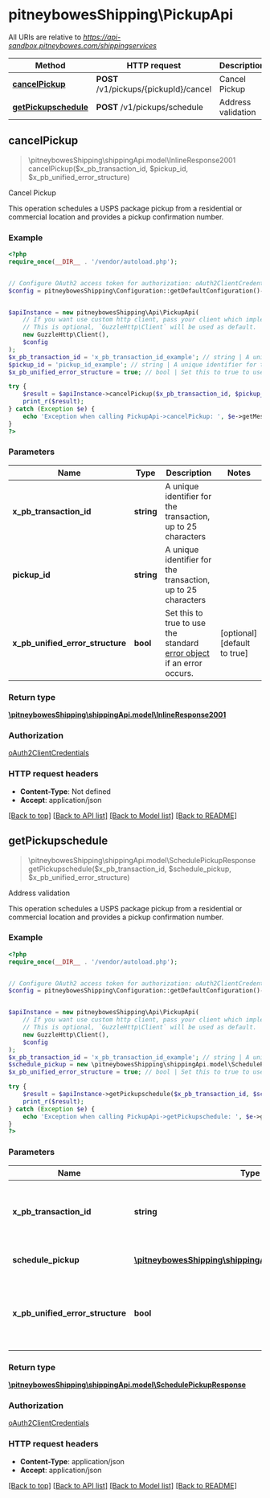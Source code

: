 # pitneybowesShipping\PickupApi

All URIs are relative to *https://api-sandbox.pitneybowes.com/shippingservices*

Method | HTTP request | Description
------------- | ------------- | -------------
[**cancelPickup**](PickupApi.md#cancelPickup) | **POST** /v1/pickups/{pickupId}/cancel | Cancel Pickup
[**getPickupschedule**](PickupApi.md#getPickupschedule) | **POST** /v1/pickups/schedule | Address validation



## cancelPickup

> \pitneybowesShipping\shippingApi.model\InlineResponse2001 cancelPickup($x_pb_transaction_id, $pickup_id, $x_pb_unified_error_structure)

Cancel Pickup

This operation schedules a USPS package pickup from a residential or commercial location and provides a pickup confirmation number.

### Example

```php
<?php
require_once(__DIR__ . '/vendor/autoload.php');


// Configure OAuth2 access token for authorization: oAuth2ClientCredentials
$config = pitneybowesShipping\Configuration::getDefaultConfiguration()->setAccessToken('YOUR_ACCESS_TOKEN');


$apiInstance = new pitneybowesShipping\Api\PickupApi(
    // If you want use custom http client, pass your client which implements `GuzzleHttp\ClientInterface`.
    // This is optional, `GuzzleHttp\Client` will be used as default.
    new GuzzleHttp\Client(),
    $config
);
$x_pb_transaction_id = 'x_pb_transaction_id_example'; // string | A unique identifier for the transaction, up to 25 characters
$pickup_id = 'pickup_id_example'; // string | A unique identifier for the transaction, up to 25 characters
$x_pb_unified_error_structure = true; // bool | Set this to true to use the standard [error object](https://shipping.pitneybowes.com/reference/error-object.html#standard-error-object) if an error occurs.

try {
    $result = $apiInstance->cancelPickup($x_pb_transaction_id, $pickup_id, $x_pb_unified_error_structure);
    print_r($result);
} catch (Exception $e) {
    echo 'Exception when calling PickupApi->cancelPickup: ', $e->getMessage(), PHP_EOL;
}
?>
```

### Parameters


Name | Type | Description  | Notes
------------- | ------------- | ------------- | -------------
 **x_pb_transaction_id** | **string**| A unique identifier for the transaction, up to 25 characters |
 **pickup_id** | **string**| A unique identifier for the transaction, up to 25 characters |
 **x_pb_unified_error_structure** | **bool**| Set this to true to use the standard [error object](https://shipping.pitneybowes.com/reference/error-object.html#standard-error-object) if an error occurs. | [optional] [default to true]

### Return type

[**\pitneybowesShipping\shippingApi.model\InlineResponse2001**](../Model/InlineResponse2001.md)

### Authorization

[oAuth2ClientCredentials](../../README.md#oAuth2ClientCredentials)

### HTTP request headers

- **Content-Type**: Not defined
- **Accept**: application/json

[[Back to top]](#) [[Back to API list]](../../README.md#documentation-for-api-endpoints)
[[Back to Model list]](../../README.md#documentation-for-models)
[[Back to README]](../../README.md)


## getPickupschedule

> \pitneybowesShipping\shippingApi.model\SchedulePickupResponse getPickupschedule($x_pb_transaction_id, $schedule_pickup, $x_pb_unified_error_structure)

Address validation

This operation schedules a USPS package pickup from a residential or commercial location and provides a pickup confirmation number.

### Example

```php
<?php
require_once(__DIR__ . '/vendor/autoload.php');


// Configure OAuth2 access token for authorization: oAuth2ClientCredentials
$config = pitneybowesShipping\Configuration::getDefaultConfiguration()->setAccessToken('YOUR_ACCESS_TOKEN');


$apiInstance = new pitneybowesShipping\Api\PickupApi(
    // If you want use custom http client, pass your client which implements `GuzzleHttp\ClientInterface`.
    // This is optional, `GuzzleHttp\Client` will be used as default.
    new GuzzleHttp\Client(),
    $config
);
$x_pb_transaction_id = 'x_pb_transaction_id_example'; // string | A unique identifier for the transaction, up to 25 characters
$schedule_pickup = new \pitneybowesShipping\shippingApi.model\SchedulePickup(); // \pitneybowesShipping\shippingApi.model\SchedulePickup | Schedule Pickup request.
$x_pb_unified_error_structure = true; // bool | Set this to true to use the standard [error object](https://shipping.pitneybowes.com/reference/error-object.html#standard-error-object) if an error occurs.

try {
    $result = $apiInstance->getPickupschedule($x_pb_transaction_id, $schedule_pickup, $x_pb_unified_error_structure);
    print_r($result);
} catch (Exception $e) {
    echo 'Exception when calling PickupApi->getPickupschedule: ', $e->getMessage(), PHP_EOL;
}
?>
```

### Parameters


Name | Type | Description  | Notes
------------- | ------------- | ------------- | -------------
 **x_pb_transaction_id** | **string**| A unique identifier for the transaction, up to 25 characters |
 **schedule_pickup** | [**\pitneybowesShipping\shippingApi.model\SchedulePickup**](../Model/SchedulePickup.md)| Schedule Pickup request. |
 **x_pb_unified_error_structure** | **bool**| Set this to true to use the standard [error object](https://shipping.pitneybowes.com/reference/error-object.html#standard-error-object) if an error occurs. | [optional] [default to true]

### Return type

[**\pitneybowesShipping\shippingApi.model\SchedulePickupResponse**](../Model/SchedulePickupResponse.md)

### Authorization

[oAuth2ClientCredentials](../../README.md#oAuth2ClientCredentials)

### HTTP request headers

- **Content-Type**: application/json
- **Accept**: application/json

[[Back to top]](#) [[Back to API list]](../../README.md#documentation-for-api-endpoints)
[[Back to Model list]](../../README.md#documentation-for-models)
[[Back to README]](../../README.md)

